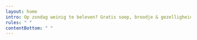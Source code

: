 ```yaml
---
layout: home
intro: Op zondag weinig te beleven? Gratis soep, broodje & gezelligheid!
rules: " "
contentBottom: " "
---
```

 
